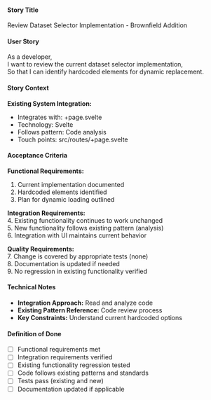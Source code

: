 #### Story Title

Review Dataset Selector Implementation - Brownfield Addition

#### User Story

As a developer,  
I want to review the current dataset selector implementation,  
So that I can identify hardcoded elements for dynamic replacement.

#### Story Context

**Existing System Integration:**

- Integrates with: +page.svelte
- Technology: Svelte
- Follows pattern: Code analysis
- Touch points: src/routes/+page.svelte

#### Acceptance Criteria

**Functional Requirements:**

1. Current implementation documented
2. Hardcoded elements identified
3. Plan for dynamic loading outlined

**Integration Requirements:**  
4. Existing functionality continues to work unchanged  
5. New functionality follows existing pattern (analysis)  
6. Integration with UI maintains current behavior

**Quality Requirements:**  
7. Change is covered by appropriate tests (none)  
8. Documentation is updated if needed  
9. No regression in existing functionality verified

#### Technical Notes

- **Integration Approach:** Read and analyze code
- **Existing Pattern Reference:** Code review process
- **Key Constraints:** Understand current hardcoded options

#### Definition of Done

- [ ] Functional requirements met
- [ ] Integration requirements verified
- [ ] Existing functionality regression tested
- [ ] Code follows existing patterns and standards
- [ ] Tests pass (existing and new)
- [ ] Documentation updated if applicable